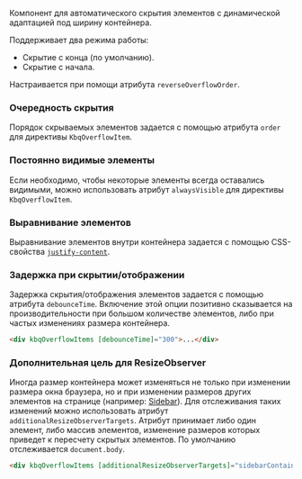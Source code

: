 Компонент для автоматического скрытия элементов с динамической адаптацией под ширину контейнера.

Поддерживает два режима работы:

- Скрытие с конца (по умолчанию).
- Скрытие с начала.

Настраивается при помощи атрибута `reverseOverflowOrder`.

<!-- example(overflow-items-overview) -->

### Очередность скрытия

Порядок скрываемых элементов задается с помощью атрибута `order` для директивы `KbqOverflowItem`.

<!-- example(overflow-items-with-order) -->

### Постоянно видимые элементы

Если необходимо, чтобы некоторые элементы всегда оставались видимыми, можно использовать атрибут `alwaysVisible` для директивы `KbqOverflowItem`.

<!-- example(overflow-items-with-always-visible-item) -->

### Выравнивание элементов

Выравнивание элементов внутри контейнера задается с помощью CSS-свойства [`justify-content`](https://developer.mozilla.org/ru/docs/Web/CSS/justify-content).

<!-- example(overflow-items-justify-content) -->

### Задержка при скрытии/отображении

Задержка скрытия/отображения элементов задается с помощью атрибута `debounceTime`. Включение этой опции позитивно
сказывается на производительности при большом количестве элементов, либо при частых изменениях размера контейнера.

```html
<div kbqOverflowItems [debounceTime]="300">...</div>
```

### Дополнительная цель для ResizeObserver

Иногда размер контейнера может изменяться не только при изменении размера окна браузера, но и при изменении размеров других элементов на странице (например: [Sidebar](ru/components/sidebar)). Для отслеживания таких изменений можно использовать атрибут `additionalResizeObserverTargets`.
Атрибут принимает либо один элемент, либо массив элементов, изменение размеров которых приведет к пересчету скрытых элементов. По умолчанию отслеживается `document.body`.

```html
<div kbqOverflowItems [additionalResizeObserverTargets]="sidebarContainerElement">...</div>
```
